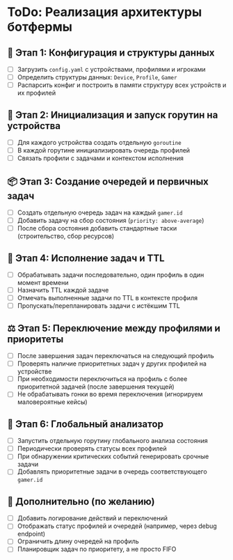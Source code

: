 # ToDo: Реализация архитектуры ботфермы

## 📁 Этап 1: Конфигурация и структуры данных
- [ ] Загрузить `config.yaml` с устройствами, профилями и игроками
- [ ] Определить структуры данных: `Device`, `Profile`, `Gamer`
- [ ] Распарсить конфиг и построить в памяти структуру всех устройств и их профилей

## 🚀 Этап 2: Инициализация и запуск горутин на устройства
- [ ] Для каждого устройства создать отдельную `goroutine`
- [ ] В каждой горутине инициализировать очередь профилей
- [ ] Связать профили с задачами и контекстом исполнения

## 📦 Этап 3: Создание очередей и первичных задач
- [ ] Создать отдельную очередь задач на каждый `gamer.id`
- [ ] Добавить задачу на сбор состояния (`priority: above-average`)
- [ ] После сбора состояния добавить стандартные таски (строительство, сбор ресурсов)

## 🔁 Этап 4: Исполнение задач и TTL
- [ ] Обрабатывать задачи последовательно, один профиль в один момент времени
- [ ] Назначить TTL каждой задаче
- [ ] Отмечать выполненные задачи по TTL в контексте профиля
- [ ] Пропускать/перепланировать задачи с истёкшим TTL

## ⚖️ Этап 5: Переключение между профилями и приоритеты
- [ ] После завершения задач переключаться на следующий профиль
- [ ] Проверять наличие приоритетных задач у других профилей на устройстве
- [ ] При необходимости переключиться на профиль с более приоритетной задачей (после завершения текущей)
- [ ] Не обрабатывать гонки во время переключения (игнорируем маловероятные кейсы)

## 🧠 Этап 6: Глобальный анализатор
- [ ] Запустить отдельную горутину глобального анализа состояния
- [ ] Периодически проверять статусы всех профилей
- [ ] При обнаружении критических событий генерировать срочные задачи
- [ ] Добавлять приоритетные задачи в очередь соответствующего `gamer.id`

## 🧩 Дополнительно (по желанию)
- [ ] Добавить логирование действий и переключений
- [ ] Отображать статус профилей и очередей (например, через debug endpoint)
- [ ] Ограничить длину очередей на профиль
- [ ] Планировщик задач по приоритету, а не просто FIFO
